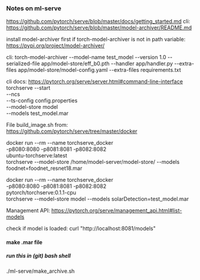 ### Notes on ml-serve
https://github.com/pytorch/serve/blob/master/docs/getting_started.md
cli:  
https://github.com/pytorch/serve/blob/master/model-archiver/README.md

install model-archiver first if torch-model-archiver is not in path variable:
https://pypi.org/project/model-archiver/

cli:
torch-model-archiver --model-name test_model --version 1.0 --serialized-file app/model-store/eff_b0.pth --handler app/handler.py --extra-files app/model-store/model-config.yaml
                     --extra-files requirements.txt

cli docs: https://pytorch.org/serve/server.html#command-line-interface
torchserve --start \
           --ncs \
           --ts-config config.properties \
           --model-store model \
           --models test_model.mar

File build_image.sh from:
https://github.com/pytorch/serve/tree/master/docker

docker run --rm --name torchserve_docker \
           -p8080:8080 -p8081:8081 -p8082:8082 \
           ubuntu-torchserve:latest \
           torchserve --model-store /home/model-server/model-store/ --models foodnet=foodnet_resnet18.mar

docker run --rm --name torchserve_docker \
-p8080:8080 -p8081:8081 -p8082:8082 \
pytorch/torchserve:0.1.1-cpu \
torchserve --model-store model --models solarDetection=test_model.mar

Management API:
https://pytorch.org/serve/management_api.html#list-models

check if model is loaded:
curl "http://localhost:8081/models"

#### make .mar file
##### run this in (git) bash shell
./ml-serve/make_archive.sh